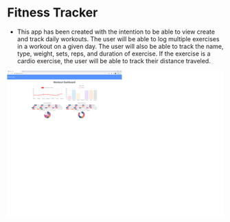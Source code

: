 # Fitness Tracker

* This app has been created with the intention to be able to view create and track daily workouts. The user will be able to log multiple exercises in a workout on a given day. The user will also be able to track the name, type, weight, sets, reps, and duration of exercise. If the exercise is a cardio exercise, the user will be able to track their distance traveled.

![](ss.png)